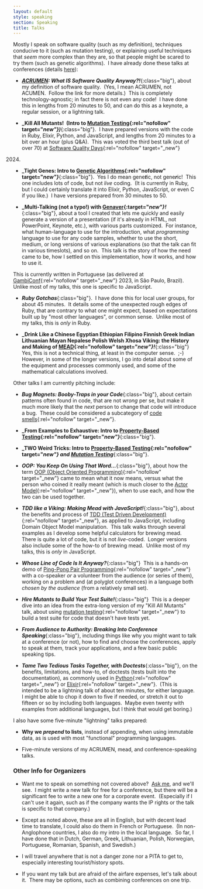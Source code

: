 ```yaml
---
layout: default
style: speaking
section: Speaking
title: Talks
---
```


Mostly I speak on software quality
(such as my definition),
techniques conducive to it
(such as mutation testing),
or explaining useful techniques
that _seem_ more complex than they are,
so that people might be scared to try them
(such as genetic algorithms).&nbsp;
I have already done these talks at conferences
(details [here](past)):

- **_[ACRUMEN](../acrumen): What IS Software Quality Anyway?!_**{:class="big"},
about my definition of software quality.&nbsp;
(Yes, I mean ACRUMEN, not ACUMEN.&nbsp;
Follow the link for more details.)&nbsp;
This is completely technology-agnostic;
in fact there is not even any code!&nbsp;
I have done this in lengths from 20 minutes to 50,
and can do this as a keynote, a regular session, or a lightning talk.

- **_Kill All Mutants!&nbsp; (Intro to [Mutation Testing](https://en.wikipedia.org/wiki/Mutation_testing){:rel="nofollow" target="_new"})_**{:class="big"}.&nbsp;
I have prepared versions with the code in
Ruby, Elixir, Python, and JavaScript,
and lengths from 20 minutes to a bit over an hour (plus Q&A).&nbsp;
This was voted the third best talk
(out of over 70) at
[Software Quality Days](https://www.software-quality-days.com/){:rel="nofollow" target="_new"}
2024.

- **_Tight Genes: Intro to [Genetic Algorithms](https://en.wikipedia.org/wiki/Genetic_algorithm){:rel="nofollow" target="_new"}_**{:class="big"}.&nbsp;
Yes I do mean gene<b><i>t</i></b>ic, not gene<b><i>r</i></b>ic!&nbsp;
This one includes lots of code, but not _live_ coding.&nbsp;
(It is currently in Ruby,
but I could certainly translate it into
Elixir, Python, JavaScript, or even C if you like.)&nbsp;
I have versions prepared from 30 minutes to 50.

- **_Multi-Talking (not a typo!) with [Genaver](https://github.com/CodosaurusLLC/Genaver){:target="_new"}!_**{:class="big"},
about a tool I created
that lets me quickly and easily generate
a version of a presentation
(if it's already in HTML, not PowerPoint, Keynote, etc.),
with various parts customized.&nbsp;
For instance,
what human-language to use for the introduction,
what _programming_ language to use for any code samples,
whether to use the short, medium, or long
versions of various explanations
(so that the talk can fit in various timeslots),
and so on.&nbsp;
This talk is the story of
how the need came to be,
how I settled on this implementation,
how it works, and
how to use it.&nbsp;
<!-- It is suitable mainly for conferences focusing on
kluges, hacks, jury/jerry-rigging, etc.,
such as
[GambiConf](https://gambiconf.dev/){:rel="nofollow" target="_new"},
[!!Con (BangBangCon)](https://bangbangcon.com/){:rel="nofollow" target="_new"},
and
[SIGBOVIK](http://sigbovik.org/){:rel="nofollow" target="_new"}.&nbsp; -->
This is currently written in Portuguese
(as delivered at
[GambiConf](https://gambiconf.dev/){:rel="nofollow" target="_new"}
2023, in São Paulo, Brazil).&nbsp;
Unlike most of my talks,
this one is specific to JavaScript.

- **_Ruby Gotchas_**{:class="big"}.&nbsp;
I have done this for local user groups,
for about 45 minutes.&nbsp;
It details some of the unexpected rough edges of Ruby,
that are contrary to what one might expect,
based on expectations built up by "most other languages",
or common sense.&nbsp;
Unlike most of my talks,
this is _only_ in Ruby.

- **_Drink Like a Chinese Egyptian Ethiopian Filipino Finnish Greek Indian Lithuanian Mayan Nepalese Polish Welsh Xhosa Viking:
the History and Making of [MEAD](https://en.wikipedia.org/wiki/Mead){:rel="nofollow" target="_new"}!_**{:class="big"}&nbsp;
Yes, this is not a technical thing,
at least in the computer sense.&nbsp;
;-)&nbsp;
However, in some of the longer versions,
I go into detail about some of the equipment and processes commonly used,
and some of the mathematical calculations involved.&nbsp;

Other talks I am currently pitching include:

- **_Bug Magnets: Booby-Traps in your Code_**{:class="big"},
about certain patterns often found in code,
that are not _wrong_ per se,
but make it much more likely that
the _next_ person to change that code
will introduce a bug.&nbsp;
These could be considered a subcategory of
[code smells](https://en.wikipedia.org/wiki/Code_smell){:rel="nofollow" target="_new"}.

- **_From Examples to Exhaustive: Intro to [Property-Based Testing](https://en.wikipedia.org/wiki/Software_testing#Property_testing){:rel="nofollow" target="_new"}_**{:class="big"}.

- **_TWO Weird Tricks: Intro to [Property-Based Testing](https://en.wikipedia.org/wiki/Software_testing#Property_testing){:rel="nofollow" target="_new"} and [Mutation Testing](https://en.wikipedia.org/wiki/Mutation_testing)_**{:class="big"}.

- **_OOP: You Keep On Using That Word..._**{:class="big"},
about how the term
[OOP (Object Oriented Programming)](https://en.wikipedia.org/wiki/Object-oriented_programming){:rel="nofollow" target="_new"}
came to mean what it now means,
versus what the person who coined it really meant
(which is much closer to the
[Actor Model](https://en.wikipedia.org/wiki/Actor_model){:rel="nofollow" target="_new"}),
when to use each, and how the two can be used together.&nbsp;

- **_TDD like a Viking: Making Mead with JavaScript!_**{:class="big"},
about the benefits and process of
[TDD (Test Driven Development)](https://en.wikipedia.org/wiki/Test-driven_development){:rel="nofollow" target="_new"},
as applied to JavaScript, including Domain Object Model manipulation.&nbsp;
This talk walks through several examples
as I develop some helpful calculators
for brewing mead.&nbsp;
There is quite a lot of code,
but it is not _live_-coded.&nbsp;
Longer versions also include some of the how-to of brewing mead.&nbsp;
Unlike most of my talks,
this is _only_ in JavaScript.

- **_Whose Line of Code Is It Anyway?_**{:class="big"}&nbsp;
This is a hands-on demo of
[Ping-Pong Pair Programming](https://openpracticelibrary.com/practice/ping-pong-programming/){:rel="nofollow" target="_new"}
with a co-speaker _or_
a volunteer from the audience
(or series of them),
working on a problem
and (at polyglot conferences) in a language
both _chosen by the audience_
(from a relatively small set).

- **_Hire Mutants to Build Your Test Suite!_**{:class="big"}&nbsp;
This is a deeper dive into an idea from
the extra-long version of my "Kill All Mutants" talk,
about using
[mutation testing](https://en.wikipedia.org/wiki/Mutation_testing){:rel="nofollow" target="_new"}
to build a test suite for code that doesn't have tests yet.

- **_From Audience to Authority: Breaking Into Conference Speaking_**{:class="big"},
including things like
why you might want to talk at a conference (or not),
how to find and choose the conferences,
apply to speak at them,
track your applications,
and a few basic public speaking tips.

- **_Tame Two Tedious Tasks Together, with Doctests_**{:class="big"},
on the benefits, limitations, and how-to, of
doctests (tests built into the documentation),
as commonly used in
[Python](https://docs.python.org/3/library/doctest.html){:rel="nofollow" target="_new"}
or
[Elixir](https://hexdocs.pm/ex_unit/1.13/ExUnit.DocTest.html){:rel="nofollow" target="_new"}.&nbsp;
(This is intended to be a lightning talk of about ten minutes,
for either language.&nbsp;
I might be able to chop it down to five if needed,
or stretch it out to fifteen or so by including both languages.&nbsp;
Maybe even twenty with examples from additional languages,
but I think that would get boring.)


I also have some five-minute "lightning" talks prepared:

- **Why we _prepend_ to lists**, instead of appending,
when using immutable data,
as is used with most "functional" programming languages.

- Five-minute versions of my ACRUMEN, mead, and conference-speaking talks.

### Other Info for Organizers


- Want me to speak on something not covered above?&nbsp;
[Ask me](/contact), and we'll see.&nbsp;
I might write a new talk for free for a conference,
but there will be a significant fee to
write a new one for a corporate event.&nbsp;
(Especially if I can't use it again,
such as if the company wants the IP rights
or the talk is specific to that company.)

- Except as noted above,
these are all in English,
but with decent lead time to translate,
I could also do them in French or Portuguese.&nbsp;
(In non-Anglophone countries,
I also do my intro in the local language.&nbsp;
So far, I have done that in
Dutch,
German,
Greek,
Lithuanian,
Polish,
Norwegian,
Portuguese,
Romanian,
Spanish, and
Swedish.)

- I will travel anywhere that is not a danger zone nor a PITA to get to,
especially interesting tourist/history spots.

- If you want my talk but are afraid of the airfare expenses,
let's talk about it.&nbsp;
There may be options, such as combining conferences on one trip.
